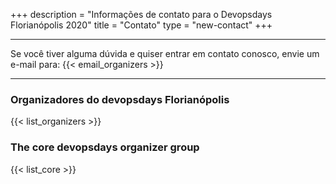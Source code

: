 +++
description = "Informações de contato para o Devopsdays Florianópolis 2020"
title = "Contato"
type = "new-contact"
+++
<div class = "row">
  <div class = "col">
    <hr />
    Se você tiver alguma dúvida e quiser entrar em contato conosco, envie um e-mail para: {{< email_organizers >}}
    <hr />
  </div>
</div>

### Organizadores do devopsdays Florianópolis

<p></p>

{{< list_organizers >}}

### The core devopsdays organizer group

{{< list_core >}}
